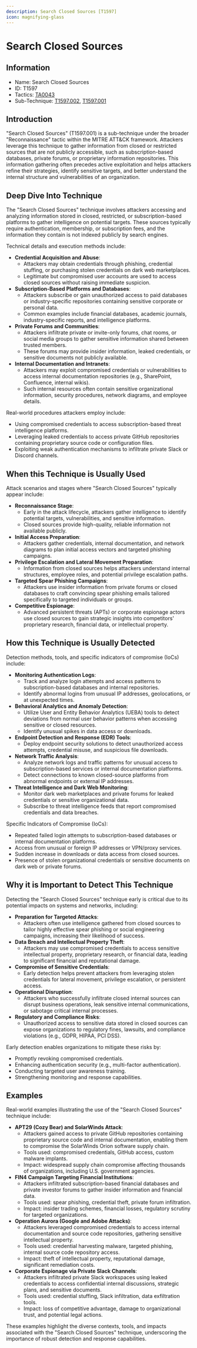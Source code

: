 ```yaml
---
description: Search Closed Sources [T1597]
icon: magnifying-glass
---
```


# Search Closed Sources

## Information

- Name: Search Closed Sources
- ID: T1597
- Tactics: [TA0043](../TA0043/TA0043.md)
- Sub-Technique: [T1597.002](T1597.002.md), [T1597.001](T1597.001.md)

## Introduction

"Search Closed Sources" (T1597.001) is a sub-technique under the broader "Reconnaissance" tactic within the MITRE ATT\&CK framework. Attackers leverage this technique to gather information from closed or restricted sources that are not publicly accessible, such as subscription-based databases, private forums, or proprietary information repositories. This information gathering often precedes active exploitation and helps attackers refine their strategies, identify sensitive targets, and better understand the internal structure and vulnerabilities of an organization.

## Deep Dive Into Technique

The "Search Closed Sources" technique involves attackers accessing and analyzing information stored in closed, restricted, or subscription-based platforms to gather intelligence on potential targets. These sources typically require authentication, membership, or subscription fees, and the information they contain is not indexed publicly by search engines.

Technical details and execution methods include:

- **Credential Acquisition and Abuse**:
  - Attackers may obtain credentials through phishing, credential stuffing, or purchasing stolen credentials on dark web marketplaces.
  - Legitimate but compromised user accounts are used to access closed sources without raising immediate suspicion.
- **Subscription-Based Platforms and Databases**:
  - Attackers subscribe or gain unauthorized access to paid databases or industry-specific repositories containing sensitive corporate or personal data.
  - Common examples include financial databases, academic journals, industry-specific reports, and intelligence platforms.
- **Private Forums and Communities**:
  - Attackers infiltrate private or invite-only forums, chat rooms, or social media groups to gather sensitive information shared between trusted members.
  - These forums may provide insider information, leaked credentials, or sensitive documents not publicly available.
- **Internal Documentation and Intranets**:
  - Attackers may exploit compromised credentials or vulnerabilities to access internal documentation repositories (e.g., SharePoint, Confluence, internal wikis).
  - Such internal resources often contain sensitive organizational information, security procedures, network diagrams, and employee details.

Real-world procedures attackers employ include:

- Using compromised credentials to access subscription-based threat intelligence platforms.
- Leveraging leaked credentials to access private GitHub repositories containing proprietary source code or configuration files.
- Exploiting weak authentication mechanisms to infiltrate private Slack or Discord channels.

## When this Technique is Usually Used

Attack scenarios and stages where "Search Closed Sources" typically appear include:

- **Reconnaissance Stage**:
  - Early in the attack lifecycle, attackers gather intelligence to identify potential targets, vulnerabilities, and sensitive information.
  - Closed sources provide high-quality, reliable information not available publicly.
- **Initial Access Preparation**:
  - Attackers gather credentials, internal documentation, and network diagrams to plan initial access vectors and targeted phishing campaigns.
- **Privilege Escalation and Lateral Movement Preparation**:
  - Information from closed sources helps attackers understand internal structures, employee roles, and potential privilege escalation paths.
- **Targeted Spear Phishing Campaigns**:
  - Attackers use insider information from private forums or closed databases to craft convincing spear phishing emails tailored specifically to targeted individuals or groups.
- **Competitive Espionage**:
  - Advanced persistent threats (APTs) or corporate espionage actors use closed sources to gain strategic insights into competitors' proprietary research, financial data, or intellectual property.

## How this Technique is Usually Detected

Detection methods, tools, and specific indicators of compromise (IoCs) include:

- **Monitoring Authentication Logs**:
  - Track and analyze login attempts and access patterns to subscription-based databases and internal repositories.
  - Identify abnormal logins from unusual IP addresses, geolocations, or at unexpected times.
- **Behavioral Analytics and Anomaly Detection**:
  - Utilize User and Entity Behavior Analytics (UEBA) tools to detect deviations from normal user behavior patterns when accessing sensitive or closed resources.
  - Identify unusual spikes in data access or downloads.
- **Endpoint Detection and Response (EDR) Tools**:
  - Deploy endpoint security solutions to detect unauthorized access attempts, credential misuse, and suspicious file downloads.
- **Network Traffic Analysis**:
  - Analyze network logs and traffic patterns for unusual access to subscription-based services or internal documentation platforms.
  - Detect connections to known closed-source platforms from abnormal endpoints or external IP addresses.
- **Threat Intelligence and Dark Web Monitoring**:
  - Monitor dark web marketplaces and private forums for leaked credentials or sensitive organizational data.
  - Subscribe to threat intelligence feeds that report compromised credentials and data breaches.

Specific Indicators of Compromise (IoCs):

- Repeated failed login attempts to subscription-based databases or internal documentation platforms.
- Access from unusual or foreign IP addresses or VPN/proxy services.
- Sudden increase in downloads or data access from closed sources.
- Presence of stolen organizational credentials or sensitive documents on dark web or private forums.

## Why it is Important to Detect This Technique

Detecting the "Search Closed Sources" technique early is critical due to its potential impacts on systems and networks, including:

- **Preparation for Targeted Attacks**:
  - Attackers often use intelligence gathered from closed sources to tailor highly effective spear phishing or social engineering campaigns, increasing their likelihood of success.
- **Data Breach and Intellectual Property Theft**:
  - Attackers may use compromised credentials to access sensitive intellectual property, proprietary research, or financial data, leading to significant financial and reputational damage.
- **Compromise of Sensitive Credentials**:
  - Early detection helps prevent attackers from leveraging stolen credentials for lateral movement, privilege escalation, or persistent access.
- **Operational Disruption**:
  - Attackers who successfully infiltrate closed internal sources can disrupt business operations, leak sensitive internal communications, or sabotage critical internal processes.
- **Regulatory and Compliance Risks**:
  - Unauthorized access to sensitive data stored in closed sources can expose organizations to regulatory fines, lawsuits, and compliance violations (e.g., GDPR, HIPAA, PCI DSS).

Early detection enables organizations to mitigate these risks by:

- Promptly revoking compromised credentials.
- Enhancing authentication security (e.g., multi-factor authentication).
- Conducting targeted user awareness training.
- Strengthening monitoring and response capabilities.

## Examples

Real-world examples illustrating the use of the "Search Closed Sources" technique include:

- **APT29 (Cozy Bear) and SolarWinds Attack**:
  - Attackers gained access to private GitHub repositories containing proprietary source code and internal documentation, enabling them to compromise the SolarWinds Orion software supply chain.
  - Tools used: compromised credentials, GitHub access, custom malware implants.
  - Impact: widespread supply chain compromise affecting thousands of organizations, including U.S. government agencies.
- **FIN4 Campaign Targeting Financial Institutions**:
  - Attackers infiltrated subscription-based financial databases and private investor forums to gather insider information and financial data.
  - Tools used: spear phishing, credential theft, private forum infiltration.
  - Impact: insider trading schemes, financial losses, regulatory scrutiny for targeted organizations.
- **Operation Aurora (Google and Adobe Attacks)**:
  - Attackers leveraged compromised credentials to access internal documentation and source code repositories, gathering sensitive intellectual property.
  - Tools used: credential harvesting malware, targeted phishing, internal source code repository access.
  - Impact: theft of intellectual property, reputational damage, significant remediation costs.
- **Corporate Espionage via Private Slack Channels**:
  - Attackers infiltrated private Slack workspaces using leaked credentials to access confidential internal discussions, strategic plans, and sensitive documents.
  - Tools used: credential stuffing, Slack infiltration, data exfiltration tools.
  - Impact: loss of competitive advantage, damage to organizational trust, and potential legal actions.

These examples highlight the diverse contexts, tools, and impacts associated with the "Search Closed Sources" technique, underscoring the importance of robust detection and response capabilities.
